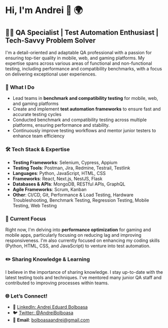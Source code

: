 # Hi, I'm Andrei 👋 🌍

## 🧑‍💻 **QA Specialist** | **Test Automation Enthusiast** | **Tech-Savvy Problem Solver**

I'm a detail-oriented and adaptable QA professional with a passion for ensuring top-tier quality in mobile, web, and gaming platforms. My expertise spans across various areas of functional and non-functional testing, including performance and compatibility benchmarks, with a focus on delivering exceptional user experiences.

### 🌟 **What I Do**
- Lead teams in **benchmark and compatibility testing** for mobile, web, and gaming platforms
- Create and implement **test automation frameworks** to ensure fast and accurate testing cycles
- Conducted benchmark and compatibility testing across multiple platforms, ensuring performance and stability.
- Continuously improve testing workflows and mentor junior testers to enhance team efficiency

### 🛠️ **Tech Stack & Expertise**
- **Testing Frameworks**: Selenium, Cypress, Appium
- **Testing Tools**: Postman, Jira, Redmine, Testrail, Testlink
- **Languages**: Python, JavaScript, HTML, CSS
- **Frameworks**: React, Next.js, NestJS, Flask
- **Databases & APIs**: MongoDB, RESTful APIs, GraphQL
- **Agile Frameworks**: Scrum, Kanban
- **Other**: CI/CD, Git, Performance & Load Testing, Hardware Troubleshooting, Benchmark Testing, Regression Testing, Mobile Testing, Web Testing

### 🔭 **Current Focus**
Right now, I'm delving into **performance optimization** for gaming and mobile apps, particularly focusing on reducing lag and improving responsiveness. I'm also currently focused on enhancing my coding skills (Python, HTML, CSS, and JavaScript) to venture into test automation.

### ✏️ **Sharing Knowledge & Learning**
I believe in the importance of sharing knowledge. I stay up-to-date with the latest testing tools and techniques. I've mentored many junior QA staff and contributed to improving processes within teams.

### 🌐 **Let’s Connect!**
- 🔗 [LinkedIn: Andrei Eduard Bolboasa](https://www.linkedin.com/in/andrei-bolboasa/)
- 🐦 [Twitter: @AndreiBolboasa](https://x.com/AndreiBolboasa)
- 📧 **Email**: bolboasaandrei@gmail.com

<!--
**andreibobo/andreibobo** is a ✨ _special_ ✨ repository because its `README.md` (this file) appears on your GitHub profile.

Here are some ideas to get you started:

- 🔭 I’m currently working on ...
- 🌱 I’m currently learning ...
- 👯 I’m looking to collaborate on ...
- 🤔 I’m looking for help with ...
- 💬 Ask me about ...
- 📫 How to reach me: ...
- 😄 Pronouns: ...
- ⚡ Fun fact: ...
-->
